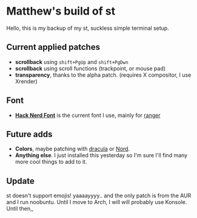 # Matthew's build of st 

Hello, this is my backup of my st, suckless simple terminal setup.

## Current applied patches

+ **scrollback** using `shift+PgUp` and `shift+PgDwn`
+ **scrollback** using scroll functions (trackpoint, or mouse pad)
+ **transparency**, thanks to the alpha patch. (requires X compositor, I use Xrender)

## Font

+ [**Hack Nerd Font**](https://github.com/ryanoasis/nerd-fonts) is the current font I use, mainly for [ranger](https://github.com/ranger/ranger)

## Future adds

+ **Colors**, maybe patching with [dracula](https://st.suckless.org/patches/dracula/) or [Nord](https://st.suckless.org/patches/nordtheme/).
+ **Anything else**. I just installed this yesterday so I'm sure I'll find 
many more cool things to add to it.

## Update

st doesn't support emojis! yaaaayyyy.. and the only patch is from the AUR and I run noobuntu.
Until I move to Arch, I will will probably use Konsole. Until then,,
